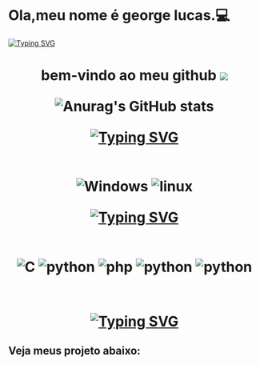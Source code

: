 <P>
 <h1> Ola,meu nome é george lucas.💻</h1>
</P>

[![Typing SVG](https://readme-typing-svg.herokuapp.com?font=Fira+Code&duration=600&pause=1000&color=51F724&random=false&width=435&lines=ola+tudo%2Cbem!amigos+de+sistemas%2Cesse+e+meu+github+..+esse+local;aonde+divulgo+todos+os+meus+projetos)](https://git.io/typing-svg)
<div>
 

<h1 align="center">bem-vindo ao meu github <img src="https://user-images.githubusercontent.com/18350557/176309783-0785949b-9127-417c-8b55-ab5a4333674e.gif" />

![Anurag's GitHub stats](https://github-readme-stats.vercel.app/api?username=George&show_icons=true&theme=dracula)

 [![Typing SVG](https://readme-typing-svg.herokuapp.com?font=&size=30&duration=2000&pause=5000&color=8EF71F&background=09430A&random=false&width=435&lines=sistemas+operacionais)](https://git.io/typing-svg)
<div style="display:incline-block"><br/>
<img align="center" alt="Windows" src="https://img.shields.io/badge/Windows-0078D6?style=for-the-badge&logo=windows&logoColor=white"/>
<img align="center" alt="linux" src="https://img.shields.io/badge/Ubuntu-E95420?style=for-the-badge&logo=ubuntu&logoColor=white"/>
</div>
   
[![Typing SVG](https://readme-typing-svg.herokuapp.com?font=Fira+Code&duration=600&pause=1000&color=0E0301&background=14C9FDF0&random=false&width=435&lines=Linguagens+de+programa%C3%A7%C3%A3o)](https://git.io/typing-svg)
<div style="display:incline-block"><br/>
<img align="center" alt="C" src="https://img.shields.io/badge/C-00599C?style=for-the-badge&logo=c&logoColor=white"/>
<img align="center" alt="python" src="https://img.shields.io/badge/Python-3776AB?style=for-the-badge&logo=python&logoColor=white"/>
<img align="center" alt="php" src="https://img.shields.io/badge/PHP-777BB4?style=for-the-badge&logo=php&logoColor=white"/>
<img align="center" alt="python" src="https://img.shields.io/badge/Python-3776AB?style=for-the-badge&logo=python&logoColor=white"/>
<img align="center" alt="python" src="https://img.shields.io/badge/Python-3776AB?style=for-the-badge&logo=python&logoColor=white"/>
</div>
</div>
<br>
<h1 align="center">
<div>
 
 [![Typing SVG](https://readme-typing-svg.herokuapp.com?font=Fira+Code&duration=600&pause=1000&color=C86EF7&random=false&width=435&lines=obrigado+pela+aten%C3%A7%C3%A3o)](https://git.io/typing-svg)

</div>

<h2>Veja meus projeto abaixo:</h2>
